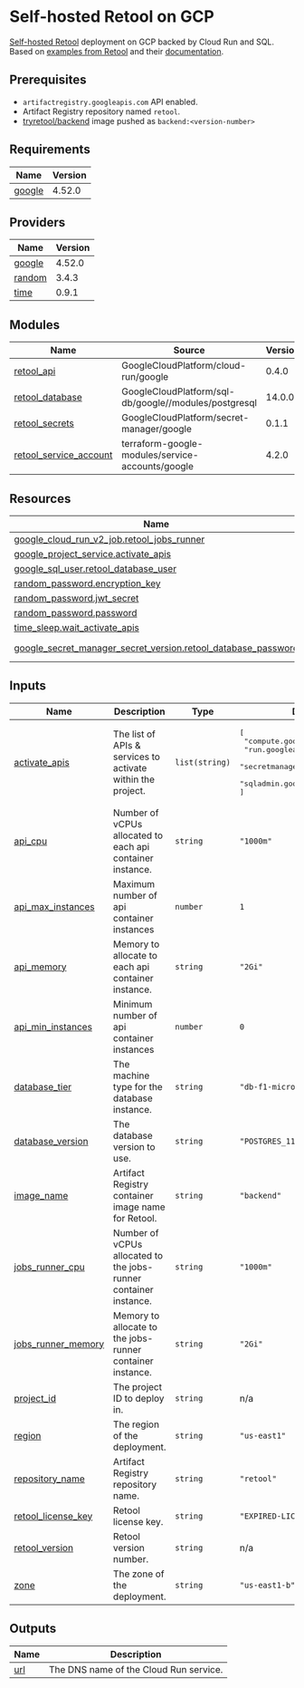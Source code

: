 # Self-hosted Retool on GCP

[Self-hosted Retool](https://retool.com/self-hosted/) deployment on GCP backed by Cloud Run and SQL. Based on [examples from Retool](https://github.com/tryretool/retool-onpremise) and their [documentation](https://docs.retool.com/docs/self-hosted).

## Prerequisites

* `artifactregistry.googleapis.com` API enabled.
* Artifact Registry repository named `retool`.
* [tryretool/backend](https://hub.docker.com/r/tryretool/backend) image pushed as `backend:<version-number>`

## Requirements

| Name | Version |
|------|---------|
| <a name="requirement_google"></a> [google](#requirement\_google) | 4.52.0 |

## Providers

| Name | Version |
|------|---------|
| <a name="provider_google"></a> [google](#provider\_google) | 4.52.0 |
| <a name="provider_random"></a> [random](#provider\_random) | 3.4.3 |
| <a name="provider_time"></a> [time](#provider\_time) | 0.9.1 |

## Modules

| Name | Source | Version |
|------|--------|---------|
| <a name="module_retool_api"></a> [retool\_api](#module\_retool\_api) | GoogleCloudPlatform/cloud-run/google | 0.4.0 |
| <a name="module_retool_database"></a> [retool\_database](#module\_retool\_database) | GoogleCloudPlatform/sql-db/google//modules/postgresql | 14.0.0 |
| <a name="module_retool_secrets"></a> [retool\_secrets](#module\_retool\_secrets) | GoogleCloudPlatform/secret-manager/google | 0.1.1 |
| <a name="module_retool_service_account"></a> [retool\_service\_account](#module\_retool\_service\_account) | terraform-google-modules/service-accounts/google | 4.2.0 |

## Resources

| Name | Type |
|------|------|
| [google_cloud_run_v2_job.retool_jobs_runner](https://registry.terraform.io/providers/hashicorp/google/4.52.0/docs/resources/cloud_run_v2_job) | resource |
| [google_project_service.activate_apis](https://registry.terraform.io/providers/hashicorp/google/4.52.0/docs/resources/project_service) | resource |
| [google_sql_user.retool_database_user](https://registry.terraform.io/providers/hashicorp/google/4.52.0/docs/resources/sql_user) | resource |
| [random_password.encryption_key](https://registry.terraform.io/providers/hashicorp/random/latest/docs/resources/password) | resource |
| [random_password.jwt_secret](https://registry.terraform.io/providers/hashicorp/random/latest/docs/resources/password) | resource |
| [random_password.password](https://registry.terraform.io/providers/hashicorp/random/latest/docs/resources/password) | resource |
| [time_sleep.wait_activate_apis](https://registry.terraform.io/providers/hashicorp/time/latest/docs/resources/sleep) | resource |
| [google_secret_manager_secret_version.retool_database_password](https://registry.terraform.io/providers/hashicorp/google/4.52.0/docs/data-sources/secret_manager_secret_version) | data source |

## Inputs

| Name | Description | Type | Default | Required |
|------|-------------|------|---------|:--------:|
| <a name="input_activate_apis"></a> [activate\_apis](#input\_activate\_apis) | The list of APIs & services to activate within the project. | `list(string)` | <pre>[<br>  "compute.googleapis.com",<br>  "run.googleapis.com",<br>  "secretmanager.googleapis.com",<br>  "sqladmin.googleapis.com"<br>]</pre> | no |
| <a name="input_api_cpu"></a> [api\_cpu](#input\_api\_cpu) | Number of vCPUs allocated to each api container instance. | `string` | `"1000m"` | no |
| <a name="input_api_max_instances"></a> [api\_max\_instances](#input\_api\_max\_instances) | Maximum number of api container instances | `number` | `1` | no |
| <a name="input_api_memory"></a> [api\_memory](#input\_api\_memory) | Memory to allocate to each api container instance. | `string` | `"2Gi"` | no |
| <a name="input_api_min_instances"></a> [api\_min\_instances](#input\_api\_min\_instances) | Minimum number of api container instances | `number` | `0` | no |
| <a name="input_database_tier"></a> [database\_tier](#input\_database\_tier) | The machine type for the database instance. | `string` | `"db-f1-micro"` | no |
| <a name="input_database_version"></a> [database\_version](#input\_database\_version) | The database version to use. | `string` | `"POSTGRES_11"` | no |
| <a name="input_image_name"></a> [image\_name](#input\_image\_name) | Artifact Registry container image name for Retool. | `string` | `"backend"` | no |
| <a name="input_jobs_runner_cpu"></a> [jobs\_runner\_cpu](#input\_jobs\_runner\_cpu) | Number of vCPUs allocated to the jobs-runner container instance. | `string` | `"1000m"` | no |
| <a name="input_jobs_runner_memory"></a> [jobs\_runner\_memory](#input\_jobs\_runner\_memory) | Memory to allocate to the jobs-runner container instance. | `string` | `"2Gi"` | no |
| <a name="input_project_id"></a> [project\_id](#input\_project\_id) | The project ID to deploy in. | `string` | n/a | yes |
| <a name="input_region"></a> [region](#input\_region) | The region of the deployment. | `string` | `"us-east1"` | no |
| <a name="input_repository_name"></a> [repository\_name](#input\_repository\_name) | Artifact Registry repository name. | `string` | `"retool"` | no |
| <a name="input_retool_license_key"></a> [retool\_license\_key](#input\_retool\_license\_key) | Retool license key. | `string` | `"EXPIRED-LICENSE-KEY-TRIAL"` | no |
| <a name="input_retool_version"></a> [retool\_version](#input\_retool\_version) | Retool version number. | `string` | n/a | yes |
| <a name="input_zone"></a> [zone](#input\_zone) | The zone of the deployment. | `string` | `"us-east1-b"` | no |

## Outputs

| Name | Description |
|------|-------------|
| <a name="output_url"></a> [url](#output\_url) | The DNS name of the Cloud Run service. |
